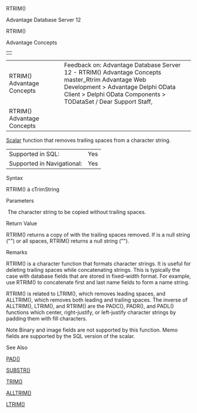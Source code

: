 RTRIM()




Advantage Database Server 12  

RTRIM()

Advantage Concepts

|  |
| --- |
|  |

|  |  |  |  |  |
| --- | --- | --- | --- | --- |
| RTRIM()  Advantage Concepts |  |  | Feedback on: Advantage Database Server 12 - RTRIM() Advantage Concepts master\_Rtrim Advantage Web Development > Advantage Delphi OData Client > Delphi OData Components > TODataSet / Dear Support Staff, |  |
| RTRIM()  Advantage Concepts |  |  |  |  |

[Scalar](master_supported_scalar_functions.htm) function that removes trailing spaces from a character string.

|  |  |
| --- | --- |
| Supported in SQL: | Yes |
| Supported in Navigational: | Yes |

Syntax

RTRIM(<cString>) à cTrimString

Parameters

<cString>  The character string to be copied without trailing spaces.

Return Value

RTRIM() returns a copy of <cString> with the trailing spaces removed. If <cString> is a null string ("") or all spaces, RTRIM() returns a null string ("").

Remarks

RTRIM() is a character function that formats character strings. It is useful for deleting trailing spaces while concatenating strings. This is typically the case with database fields that are stored in fixed-width format. For example, use RTRIM() to concatenate first and last name fields to form a name string.

RTRIM() is related to LTRIM(), which removes leading spaces, and ALLTRIM(), which removes both leading and trailing spaces. The inverse of ALLTRIM(), LTRIM(), and RTRIM() are the PADC(), PADR(), and PADL() functions which center, right-justify, or left-justify character strings by padding them with fill characters.

Note Binary and image fields are not supported by this function. Memo fields are supported by the SQL version of the scalar.

See Also

[PAD()](master_pad.htm)

[SUBSTR()](master_substr.htm)

[TRIM()](master_trim.htm)

[ALLTRIM()](master_alltrim.htm)

[LTRIM()](master_ltrim.htm)